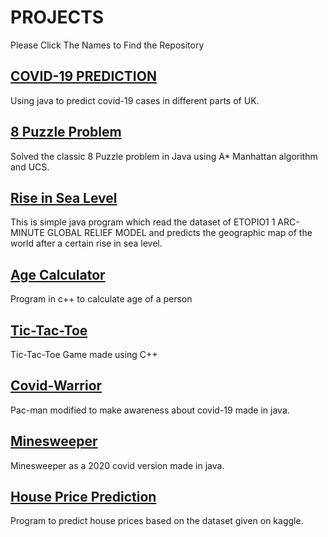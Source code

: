 # PROJECTS

Please Click The Names to Find the Repository

## [COVID-19 PREDICTION](https://github.com/Pratham-Mittal/COVID-19-Prediction.git)
Using java to predict covid-19 cases in different parts of UK.

## [8 Puzzle Problem](https://github.com/Pratham-Mittal/8-PUZZLE-PROBLEM.git)
Solved the classic 8 Puzzle problem in Java using A* Manhattan algorithm and UCS.

## [Rise in Sea Level](https://github.com/Pratham-Mittal/Rise-in-sea-level-map-prediction.git)
This is simple java program which read the dataset of ETOPIO1 1 ARC-MINUTE GLOBAL RELIEF MODEL and predicts the geographic map of the world after a certain rise in sea level.

## [Age Calculator](https://github.com/Pratham-Mittal/AGE.git)
Program in c++ to calculate age of a person

## [Tic-Tac-Toe](https://github.com/Pratham-Mittal/TIC-TAC-TOE.git)
Tic-Tac-Toe Game made using C++

## [Covid-Warrior](https://github.com/Pratham-Mittal/PacMan)
Pac-man modified to make awareness about covid-19 made in java.

## [Minesweeper](https://github.com/Pratham-Mittal/Minesweeper)
Minesweeper as a 2020 covid version made in java.

## [House Price Prediction](https://github.com/Pratham-Mittal/House-Price-Prediction)
Program to predict house prices based on the dataset given on kaggle.

